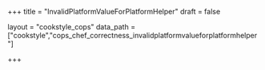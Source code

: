 +++
title = "InvalidPlatformValueForPlatformHelper"
draft = false

layout = "cookstyle_cops"
data_path = ["cookstyle","cops_chef_correctness_invalidplatformvalueforplatformhelper"]

+++

<!-- The content of this page is automatically generated from the
cops_chef_correctness_invalidplatformvalueforplatformhelper.yml file in github.com/chef/cookstyle/blob/main/docs-chef-io/data/cookstyle/. -->
